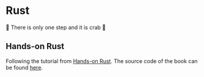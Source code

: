 # Rust
🦀 There is only one step and it is crab 🦀


## Hands-on Rust
Following the tutorial from [Hands-on Rust](https://hands-on-rust.com/). The source code of the book can be found [here](https://github.com/thebracket/HandsOnRust).
